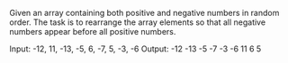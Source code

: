 Given an array containing both positive and negative numbers in random order. The task is to rearrange the array elements so that all negative numbers appear before all positive numbers.

Input: -12, 11, -13, -5, 6, -7, 5, -3, -6
Output: -12 -13 -5 -7 -3 -6 11 6 5
